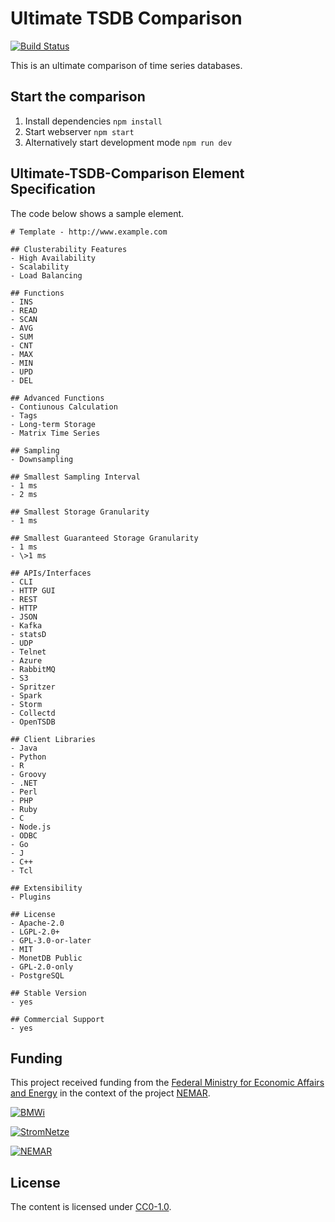 # Ultimate TSDB Comparison

[![Build Status](https://travis-ci.org/TSDBBench/Ultimate-TSDB-Comparison.svg?branch=master)](https://travis-ci.org/TSDBBench/Ultimate-TSDB-Comparison)


This is an ultimate comparison of time series databases.

## Start the comparison

1. Install dependencies `npm install`
2. Start webserver `npm start`
3. Alternatively start development mode `npm run dev`

## Ultimate-TSDB-Comparison Element Specification

The code below shows a sample element.

    # Template - http://www.example.com

    ## Clusterability Features
    - High Availability
    - Scalability
    - Load Balancing

    ## Functions
    - INS
    - READ
    - SCAN
    - AVG
    - SUM
    - CNT
    - MAX
    - MIN
    - UPD
    - DEL

    ## Advanced Functions
    - Contiunous Calculation
    - Tags
    - Long-term Storage
    - Matrix Time Series

    ## Sampling
    - Downsampling

    ## Smallest Sampling Interval
    - 1 ms
    - 2 ms

    ## Smallest Storage Granularity
    - 1 ms

    ## Smallest Guaranteed Storage Granularity
    - 1 ms
    - \>1 ms

    ## APIs/Interfaces
    - CLI
    - HTTP GUI
    - REST
    - HTTP
    - JSON
    - Kafka
    - statsD
    - UDP
    - Telnet
    - Azure
    - RabbitMQ
    - S3
    - Spritzer
    - Spark
    - Storm
    - Collectd
    - OpenTSDB

    ## Client Libraries
    - Java
    - Python
    - R
    - Groovy
    - .NET
    - Perl
    - PHP
    - Ruby
    - C
    - Node.js
    - ODBC
    - Go
    - J
    - C++
    - Tcl

    ## Extensibility
    - Plugins

    ## License
    - Apache-2.0
    - LGPL-2.0+
    - GPL-3.0-or-later
    - MIT
    - MonetDB Public
    - GPL-2.0-only
    - PostgreSQL

    ## Stable Version
    - yes

    ## Commercial Support
    - yes

## Funding

This project received funding from the
[Federal Ministry for Economic Affairs and Energy](http://www.bmwi.de/Navigation/EN/Home/home.html)
in the context of the project [NEMAR](http://forschung-stromnetze.info/projekte/neue-maerkte-im-stromnetz-aufzeigen-und-bedienen/).

[![BMWi](BMWi.jpg)](http://www.bmwi.de/Navigation/EN/Home/home.html)

[![StromNetze](logo-stromnetze.svg)](http://forschung-stromnetze.info/)

[![NEMAR](NEMAR.jpg)](http://forschung-stromnetze.info/projekte/neue-maerkte-im-stromnetz-aufzeigen-und-bedienen/)

## License

The content is licensed under [CC0-1.0].

  [CC0-1.0]: https://creativecommons.org/publicdomain/zero/1.0/
